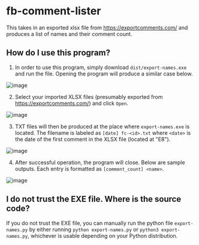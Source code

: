 # fb-comment-lister
This takes in an exported xlsx file from https://exportcomments.com/ and produces a list of names and their comment count.

## How do I use this program?

1. In order to use this program, simply download `dist/export-names.exe` and run the file. Opening the program will produce a similar case below.

![image](https://github.com/Yves242/fb-comment-lister/assets/70612985/3b359652-e410-4a49-bd8b-402b76fe8cdc)

2. Select your imported XLSX files (presumably exported from https://exportcomments.com/) and click `Open`.

![image](https://github.com/Yves242/fb-comment-lister/assets/70612985/6c631324-e2c4-4b56-80e8-bea4208dcf56)

   
3. TXT files will then be produced at the place where `export-names.exe` is located. The filename is labeled as `[date] fc-<id>.txt` where `<date>` is the date of the first comment in the XLSX file (located at "E8").
   
![image](https://github.com/Yves242/fb-comment-lister/assets/70612985/e7235933-3ed2-47c3-8265-2798f82a1d6a)

4. After successful operation, the program will close. Below are sample outputs. Each entry is formatted as `[comment_count] <name>`.
   
![image](https://github.com/Yves242/fb-comment-lister/assets/70612985/e9e1b820-b271-4a00-9ca6-4a184654be47)

## I do not trust the EXE file. Where is the source code?
If you do not trust the EXE file, you can manually run the python file `export-names.py` by either running `python export-names.py` or `python3 export-names.py`, whichever is usable depending on your Python distribution.

